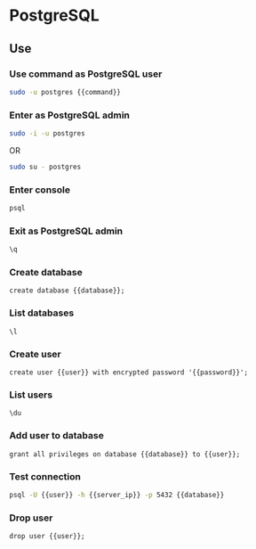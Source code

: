 # PostgreSQL

## Use

### Use command as PostgreSQL user

```bash
sudo -u postgres {{command}}
```

### Enter as PostgreSQL admin

```bash
sudo -i -u postgres
```

OR

```bash
sudo su - postgres
```

### Enter console

```bash
psql
```

### Exit as PostgreSQL admin

```bash
\q
```

### Create database

```postgresql
create database {{database}};
```

### List databases

```postgresql
\l
```

### Create user

```postgresql
create user {{user}} with encrypted password '{{password}}';
```

### List users

```postgresql
\du
```

### Add user to database

```postgresql
grant all privileges on database {{database}} to {{user}};
```

### Test connection

```bash
psql -U {{user}} -h {{server_ip}} -p 5432 {{database}}
```

### Drop user

```postgresql
drop user {{user}};
```
